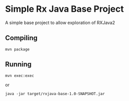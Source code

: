 # Simple Rx Java Base Project

A simple base project to allow exploration of RXJava2

## Compiling

`mvn package`

## Running

`mvn exec:exec`

or

`java -jar target/rxjava-base-1.0-SNAPSHOT.jar`
